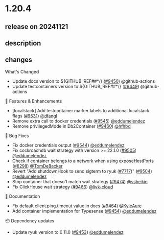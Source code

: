 # 1.20.4

## release on 20241121
## description
## changes
What's Changed

* Update docs version to ${GITHUB_REF##*/} (<a class="issue-link js-issue-link" data-error-text="Failed to load title" data-id="2606291979" data-permission-text="Title is private" data-url="https://github.com/testcontainers/testcontainers-java/issues/9450" data-hovercard-type="pull_request" data-hovercard-url="/testcontainers/testcontainers-java/pull/9450/hovercard" href="https://github.com/testcontainers/testcontainers-java/pull/9450">#9450</a>) @github-actions
* Update testcontainers version to ${GITHUB_REF##*/} (<a class="issue-link js-issue-link" data-error-text="Failed to load title" data-id="2606291894" data-permission-text="Title is private" data-url="https://github.com/testcontainers/testcontainers-java/issues/9449" data-hovercard-type="pull_request" data-hovercard-url="/testcontainers/testcontainers-java/pull/9449/hovercard" href="https://github.com/testcontainers/testcontainers-java/pull/9449">#9449</a>) @github-actions

🚀 Features & Enhancements

* [localstack] Add testcontainer marker labels to additional localstack flags (<a class="issue-link js-issue-link" data-error-text="Failed to load title" data-id="2668571031" data-permission-text="Title is private" data-url="https://github.com/testcontainers/testcontainers-java/issues/9531" data-hovercard-type="pull_request" data-hovercard-url="/testcontainers/testcontainers-java/pull/9531/hovercard" href="https://github.com/testcontainers/testcontainers-java/pull/9531">#9531</a>) <a class="user-mention notranslate" data-hovercard-type="user" data-hovercard-url="/users/dfangl/hovercard" data-octo-click="hovercard-link-click" data-octo-dimensions="link_type:self" href="https://github.com/dfangl">@dfangl</a>
* Remove extra call to docker credentials (<a class="issue-link js-issue-link" data-error-text="Failed to load title" data-id="2674009390" data-permission-text="Title is private" data-url="https://github.com/testcontainers/testcontainers-java/issues/9545" data-hovercard-type="pull_request" data-hovercard-url="/testcontainers/testcontainers-java/pull/9545/hovercard" href="https://github.com/testcontainers/testcontainers-java/pull/9545">#9545</a>) <a class="user-mention notranslate" data-hovercard-type="user" data-hovercard-url="/users/eddumelendez/hovercard" data-octo-click="hovercard-link-click" data-octo-dimensions="link_type:self" href="https://github.com/eddumelendez">@eddumelendez</a>
* Remove privilegedMode in Db2Container (<a class="issue-link js-issue-link" data-error-text="Failed to load title" data-id="2609961451" data-permission-text="Title is private" data-url="https://github.com/testcontainers/testcontainers-java/issues/9460" data-hovercard-type="pull_request" data-hovercard-url="/testcontainers/testcontainers-java/pull/9460/hovercard" href="https://github.com/testcontainers/testcontainers-java/pull/9460">#9460</a>) <a class="user-mention notranslate" data-hovercard-type="user" data-hovercard-url="/users/hfhbd/hovercard" data-octo-click="hovercard-link-click" data-octo-dimensions="link_type:self" href="https://github.com/hfhbd">@hfhbd</a>

🐛 Bug Fixes

* Fix docker credentials output (<a class="issue-link js-issue-link" data-error-text="Failed to load title" data-id="2673291438" data-permission-text="Title is private" data-url="https://github.com/testcontainers/testcontainers-java/issues/9544" data-hovercard-type="pull_request" data-hovercard-url="/testcontainers/testcontainers-java/pull/9544/hovercard" href="https://github.com/testcontainers/testcontainers-java/pull/9544">#9544</a>) <a class="user-mention notranslate" data-hovercard-type="user" data-hovercard-url="/users/eddumelendez/hovercard" data-octo-click="hovercard-link-click" data-octo-dimensions="link_type:self" href="https://github.com/eddumelendez">@eddumelendez</a>
* Fix cockroachdb wait strategy with version >= 22.1.0 (<a class="issue-link js-issue-link" data-error-text="Failed to load title" data-id="2642040331" data-permission-text="Title is private" data-url="https://github.com/testcontainers/testcontainers-java/issues/9505" data-hovercard-type="pull_request" data-hovercard-url="/testcontainers/testcontainers-java/pull/9505/hovercard" href="https://github.com/testcontainers/testcontainers-java/pull/9505">#9505</a>) <a class="user-mention notranslate" data-hovercard-type="user" data-hovercard-url="/users/eddumelendez/hovercard" data-octo-click="hovercard-link-click" data-octo-dimensions="link_type:self" href="https://github.com/eddumelendez">@eddumelendez</a>
* Check if container belongs to a network when using exposeHostPorts (<a class="issue-link js-issue-link" data-error-text="Failed to load title" data-id="2124376441" data-permission-text="Title is private" data-url="https://github.com/testcontainers/testcontainers-java/issues/8298" data-hovercard-type="pull_request" data-hovercard-url="/testcontainers/testcontainers-java/pull/8298/hovercard" href="https://github.com/testcontainers/testcontainers-java/pull/8298">#8298</a>) <a class="user-mention notranslate" data-hovercard-type="user" data-hovercard-url="/users/TomDeBacker/hovercard" data-octo-click="hovercard-link-click" data-octo-dimensions="link_type:self" href="https://github.com/TomDeBacker">@TomDeBacker</a>
* Revert "Add shutdownHook to send sigterm to ryuk (<a class="issue-link js-issue-link" data-error-text="Failed to load title" data-id="1959817843" data-permission-text="Title is private" data-url="https://github.com/testcontainers/testcontainers-java/issues/7717" data-hovercard-type="pull_request" data-hovercard-url="/testcontainers/testcontainers-java/pull/7717/hovercard" href="https://github.com/testcontainers/testcontainers-java/pull/7717">#7717</a>)" (<a class="issue-link js-issue-link" data-error-text="Failed to load title" data-id="2638860485" data-permission-text="Title is private" data-url="https://github.com/testcontainers/testcontainers-java/issues/9504" data-hovercard-type="pull_request" data-hovercard-url="/testcontainers/testcontainers-java/pull/9504/hovercard" href="https://github.com/testcontainers/testcontainers-java/pull/9504">#9504</a>) <a class="user-mention notranslate" data-hovercard-type="user" data-hovercard-url="/users/eddumelendez/hovercard" data-octo-click="hovercard-link-click" data-octo-dimensions="link_type:self" href="https://github.com/eddumelendez">@eddumelendez</a>
* Stop container that doesn't match wait strategy (<a class="issue-link js-issue-link" data-error-text="Failed to load title" data-id="2619778195" data-permission-text="Title is private" data-url="https://github.com/testcontainers/testcontainers-java/issues/9474" data-hovercard-type="pull_request" data-hovercard-url="/testcontainers/testcontainers-java/pull/9474/hovercard" href="https://github.com/testcontainers/testcontainers-java/pull/9474">#9474</a>) <a class="user-mention notranslate" data-hovercard-type="user" data-hovercard-url="/users/ssheikin/hovercard" data-octo-click="hovercard-link-click" data-octo-dimensions="link_type:self" href="https://github.com/ssheikin">@ssheikin</a>
* Fix ClickHouse wait strategy (<a class="issue-link js-issue-link" data-error-text="Failed to load title" data-id="2615645207" data-permission-text="Title is private" data-url="https://github.com/testcontainers/testcontainers-java/issues/9466" data-hovercard-type="pull_request" data-hovercard-url="/testcontainers/testcontainers-java/pull/9466/hovercard" href="https://github.com/testcontainers/testcontainers-java/pull/9466">#9466</a>) <a class="user-mention notranslate" data-hovercard-type="user" data-hovercard-url="/users/livk-cloud/hovercard" data-octo-click="hovercard-link-click" data-octo-dimensions="link_type:self" href="https://github.com/livk-cloud">@livk-cloud</a>

📖 Documentation

* Fix default client.ping.timeout value in docs (<a class="issue-link js-issue-link" data-error-text="Failed to load title" data-id="2615156219" data-permission-text="Title is private" data-url="https://github.com/testcontainers/testcontainers-java/issues/9464" data-hovercard-type="pull_request" data-hovercard-url="/testcontainers/testcontainers-java/pull/9464/hovercard" href="https://github.com/testcontainers/testcontainers-java/pull/9464">#9464</a>) <a class="user-mention notranslate" data-hovercard-type="user" data-hovercard-url="/users/KyleAure/hovercard" data-octo-click="hovercard-link-click" data-octo-dimensions="link_type:self" href="https://github.com/KyleAure">@KyleAure</a>
* Add container implementation for Typesense (<a class="issue-link js-issue-link" data-error-text="Failed to load title" data-id="2609324854" data-permission-text="Title is private" data-url="https://github.com/testcontainers/testcontainers-java/issues/9454" data-hovercard-type="pull_request" data-hovercard-url="/testcontainers/testcontainers-java/pull/9454/hovercard" href="https://github.com/testcontainers/testcontainers-java/pull/9454">#9454</a>) <a class="user-mention notranslate" data-hovercard-type="user" data-hovercard-url="/users/eddumelendez/hovercard" data-octo-click="hovercard-link-click" data-octo-dimensions="link_type:self" href="https://github.com/eddumelendez">@eddumelendez</a>

📦 Dependency updates

* Update ryuk version to 0.11.0 (<a class="issue-link js-issue-link" data-error-text="Failed to load title" data-id="2609022811" data-permission-text="Title is private" data-url="https://github.com/testcontainers/testcontainers-java/issues/9453" data-hovercard-type="pull_request" data-hovercard-url="/testcontainers/testcontainers-java/pull/9453/hovercard" href="https://github.com/testcontainers/testcontainers-java/pull/9453">#9453</a>) <a class="user-mention notranslate" data-hovercard-type="user" data-hovercard-url="/users/eddumelendez/hovercard" data-octo-click="hovercard-link-click" data-octo-dimensions="link_type:self" href="https://github.com/eddumelendez">@eddumelendez</a>

